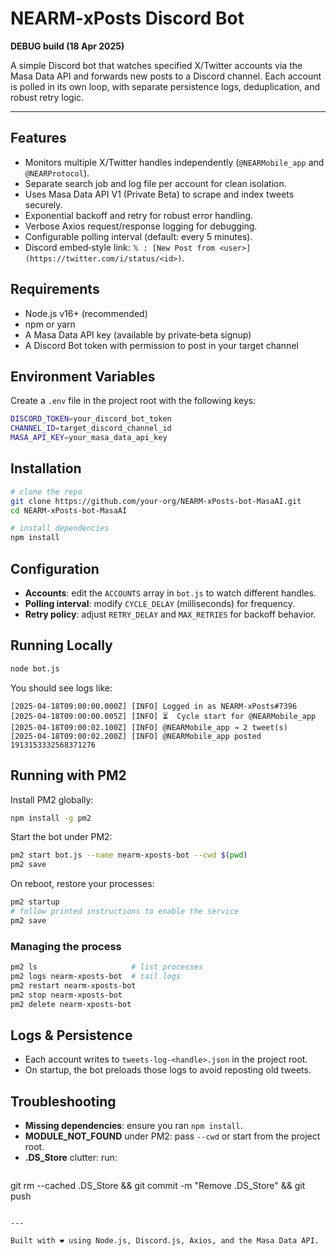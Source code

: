 # NEARM‑xPosts Discord Bot

**DEBUG build (18 Apr 2025)**

A simple Discord bot that watches specified X/Twitter accounts via the Masa Data API and forwards new posts to a Discord channel. Each account is polled in its own loop, with separate persistence logs, deduplication, and robust retry logic.

---

## Features

- Monitors multiple X/Twitter handles independently (`@NEARMobile_app` and `@NEARProtocol`).
- Separate search job and log file per account for clean isolation.
- Uses Masa Data API V1 (Private Beta) to scrape and index tweets securely.
- Exponential backoff and retry for robust error handling.
- Verbose Axios request/response logging for debugging.
- Configurable polling interval (default: every 5 minutes).
- Discord embed‑style link: `𝕏 : [New Post from <user>](https://twitter.com/i/status/<id>)`.

## Requirements

- Node.js v16+ (recommended)
- npm or yarn
- A Masa Data API key (available by private‑beta signup)
- A Discord Bot token with permission to post in your target channel

## Environment Variables

Create a `.env` file in the project root with the following keys:

```bash
DISCORD_TOKEN=your_discord_bot_token
CHANNEL_ID=target_discord_channel_id
MASA_API_KEY=your_masa_data_api_key
```

## Installation

```bash
# clone the repo
git clone https://github.com/your-org/NEARM-xPosts-bot-MasaAI.git
cd NEARM-xPosts-bot-MasaAI

# install dependencies
npm install
```

## Configuration

- **Accounts**: edit the `ACCOUNTS` array in `bot.js` to watch different handles.
- **Polling interval**: modify `CYCLE_DELAY` (milliseconds) for frequency.
- **Retry policy**: adjust `RETRY_DELAY` and `MAX_RETRIES` for backoff behavior.

## Running Locally

```bash
node bot.js
```

You should see logs like:

```
[2025-04-18T09:00:00.000Z] [INFO] Logged in as NEARM-xPosts#7396
[2025-04-18T09:00:00.005Z] [INFO] ⏳  Cycle start for @NEARMobile_app
[2025-04-18T09:00:02.100Z] [INFO] @NEARMobile_app → 2 tweet(s)
[2025-04-18T09:00:02.200Z] [INFO] @NEARMobile_app posted 1913153332568371276
```

## Running with PM2

Install PM2 globally:

```bash
npm install -g pm2
```

Start the bot under PM2:

```bash
pm2 start bot.js --name nearm-xposts-bot --cwd $(pwd)
pm2 save
```

On reboot, restore your processes:

```bash
pm2 startup
# follow printed instructions to enable the service
pm2 save
```

### Managing the process

```bash
pm2 ls                     # list processes
pm2 logs nearm-xposts-bot  # tail logs
pm2 restart nearm-xposts-bot
pm2 stop nearm-xposts-bot
pm2 delete nearm-xposts-bot
```

## Logs & Persistence

- Each account writes to `tweets-log-<handle>.json` in the project root.
- On startup, the bot preloads those logs to avoid reposting old tweets.

## Troubleshooting

- **Missing dependencies**: ensure you ran `npm install`.
- **MODULE_NOT_FOUND** under PM2: pass `--cwd` or start from the project root.
- **.DS_Store** clutter: run:
  ```bash
git rm --cached .DS_Store && git commit -m "Remove .DS_Store" && git push
```

---

Built with ❤️ using Node.js, Discord.js, Axios, and the Masa Data API.

